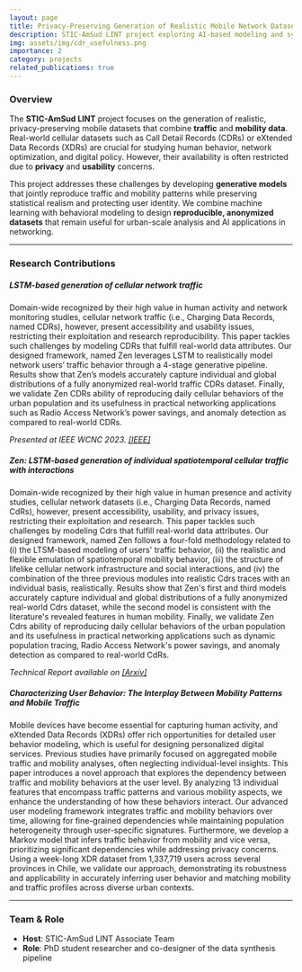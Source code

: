 ```yaml
---
layout: page
title: Privacy-Preserving Generation of Realistic Mobile Network Datasets
description: STIC-AmSud LINT project exploring AI-based modeling and synthesis of complete mobile datasets with privacy guarantees.
img: assets/img/cdr_usefulness.png
importance: 2
category: projects
related_publications: true
---
```


### Overview

The **STIC-AmSud LINT** project focuses on the generation of realistic, privacy-preserving mobile datasets that combine **traffic** and **mobility data**. Real-world cellular datasets such as Call Detail Records (CDRs) or eXtended Data Records (XDRs) are crucial for studying human behavior, network optimization, and digital policy. However, their availability is often restricted due to **privacy** and **usability** concerns.

This project addresses these challenges by developing **generative models** that jointly reproduce traffic and mobility patterns while preserving statistical realism and protecting user identity. We combine machine learning with behavioral modeling to design **reproducible, anonymized datasets** that remain useful for urban-scale analysis and AI applications in networking.

---

### Research Contributions

##### LSTM-based generation of cellular network traffic

Domain-wide recognized by their high value in human activity and network monitoring studies, cellular network traffic (i.e., Charging Data Records, named CDRs), however, present accessibility and usability issues, restricting their exploitation and research reproducibility. This paper tackles such challenges by modeling CDRs that fulfill real-world data attributes. Our designed framework, named Zen leverages LSTM to realistically model network users’ traffic behavior through a 4-stage generative pipeline. Results show that Zen’s models accurately capture individual and global distributions of a fully anonymized real-world traffic CDRs dataset. Finally, we validate Zen CDRs ability of reproducing daily cellular behaviors of the urban population and its usefulness in practical networking applications such as Radio Access Network’s power savings, and anomaly detection as compared to real-world CDRs.

<p class="text-end"><em>Presented at IEEE WCNC 2023. <a href="https://ieeexplore.ieee.org/document/10119094">[IEEE]</a></em></p>

##### Zen: LSTM-based generation of individual spatiotemporal cellular traffic with interactions

Domain-wide recognized by their high value in human presence and activity studies, cellular network datasets (i.e., Charging Data Records, named CdRs), however, present accessibility, usability, and privacy issues, restricting their exploitation and research. This paper tackles such challenges by modeling Cdrs that fulfill real-world data attributes. Our designed framework, named Zen follows a four-fold methodology related to (i) the LTSM-based modeling of users' traffic behavior, (ii) the realistic and flexible emulation of spatiotemporal mobility behavior, (iii) the structure of lifelike cellular network infrastructure and social interactions, and (iv) the combination of the three previous modules into realistic Cdrs traces with an individual basis, realistically. Results show that Zen's first and third models accurately capture individual and global distributions of a fully anonymized real-world Cdrs dataset, while the second model is consistent with the literature's revealed features in human mobility. Finally, we validate Zen Cdrs ability of reproducing daily cellular behaviors of the urban population and its usefulness in practical networking applications such as dynamic population tracing, Radio Access Network's power savings, and anomaly detection as compared to real-world CdRs.

<p class="text-end"><em>Technical Report available on <a href="https://arxiv.org/abs/2301.02059">[Arxiv]</a></em></p>

##### Characterizing User Behavior: The Interplay Between Mobility Patterns and Mobile Traffic

Mobile devices have become essential for capturing human activity, and eXtended Data Records (XDRs) offer rich opportunities for detailed user behavior modeling, which is useful for designing personalized digital services. Previous studies have primarily focused on aggregated mobile traffic and mobility analyses, often neglecting individual-level insights. This paper introduces a novel approach that explores the dependency between traffic and mobility behaviors at the user level. By analyzing 13 individual features that encompass traffic patterns and various mobility aspects, we enhance the understanding of how these behaviors interact. Our advanced user modeling framework integrates traffic and mobility behaviors over time, allowing for fine-grained dependencies while maintaining population heterogeneity through user-specific signatures. Furthermore, we develop a Markov model that infers traffic behavior from mobility and vice versa, prioritizing significant dependencies while addressing privacy concerns. Using a week-long XDR dataset from 1,337,719 users across several provinces in Chile, we validate our approach, demonstrating its robustness and applicability in accurately inferring user behavior and matching mobility and traffic profiles across diverse urban contexts.

---

### Team & Role

- **Host**: STIC-AmSud LINT Associate Team
- **Role**: PhD student researcher and co-designer of the data synthesis pipeline
